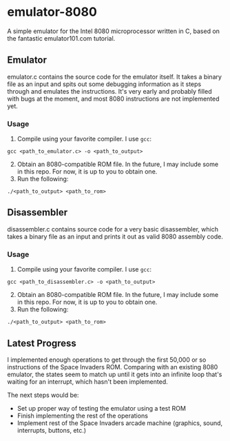 # emulator-8080
A simple emulator for the Intel 8080 microprocessor written in C, based on the fantastic emulator101.com tutorial.

## Emulator
emulator.c contains the source code for the emulator itself. It takes a binary file as an input and spits out some debugging information as it steps through and emulates the instructions. It's very early and probably filled with bugs at the moment, and most 8080 instructions are not implemented yet.

### Usage
1. Compile using your favorite compiler. I use `gcc`:

```
gcc <path_to_emulator.c> -o <path_to_output>
```

2. Obtain an 8080-compatible ROM file. In the future, I may include some in this repo. For now, it is up to you to obtain one.
3. Run the following:

```
./<path_to_output> <path_to_rom>
```

## Disassembler
disassembler.c contains source code for a very basic disassembler, which takes a binary file as an input and prints it out as valid 8080 assembly code.

### Usage
1. Compile using your favorite compiler. I use `gcc`:

```
gcc <path_to_disassembler.c> -o <path_to_output>
```

2. Obtain an 8080-compatible ROM file. In the future, I may include some in this repo. For now, it is up to you to obtain one.
3. Run the following:

```
./<path_to_output> <path_to_rom>
```


## Latest Progress
I implemented enough operations to get through the first 50,000 or so instructions of the Space Invaders ROM. Comparing with an existing 8080 emulator, the states seem to match up until it gets into an infinite loop that's waiting for an interrupt, which hasn't been implemented.

The next steps would be:
- Set up proper way of testing the emulator using a test ROM
- Finish implementing the rest of the operations
- Implement rest of the Space Invaders arcade machine (graphics, sound, interrupts, buttons, etc.)
